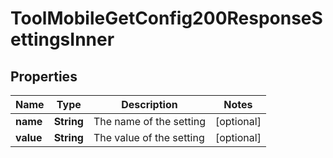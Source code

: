 

# ToolMobileGetConfig200ResponseSettingsInner


## Properties

| Name | Type | Description | Notes |
|------------ | ------------- | ------------- | -------------|
|**name** | **String** | The name of the setting |  [optional] |
|**value** | **String** | The value of the setting |  [optional] |



